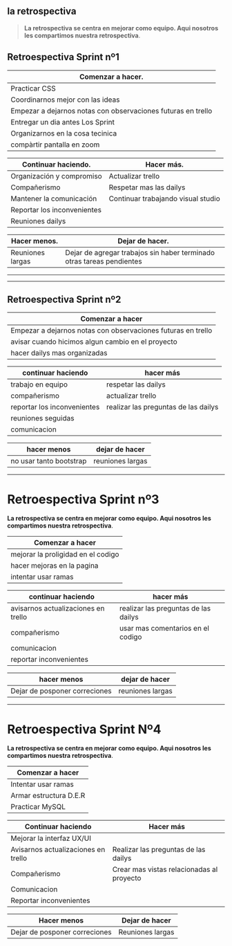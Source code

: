 la retrospectiva
---------
> **La retrospectiva se centra en mejorar como equipo. Aqui nosotros les compartimos nuestra retrospectiva**.

## Retroespectiva Sprint nº1
|Comenzar a hacer.   |
| -------------------- |
| Practicar CSS  |
|  Coordinarnos mejor con las ideas |
|Empezar a dejarnos notas con observaciones futuras en trello   |
| Entregar un dia antes Los Sprint  |
|  Organizarnos en la cosa tecinica |
|compàrtir pantalla en zoom |

|Continuar haciendo.  |  Hacer más. |
| ------------ | ------------ |
|  Organización y compromiso |  Actualizar trello |
| Compañerismo | Respetar mas las dailys   |
|   Mantener la comunicación |  Continuar trabajando visual studio |
| Reportar los inconvenientes  |   |
| Reuniones dailys  |   |

| Hacer menos.  | Dejar de hacer. |
| ------------ | ------------ |
|   Reuniones largas |Dejar de agregar trabajos sin haber terminado otras tareas pendientes |
--------
------------
## Retroespectiva Sprint nº2
|Comenzar a hacer |
| ------------ |
|   Empezar a dejarnos notas con observaciones futuras en trello|
| avisar cuando hicimos algun cambio en el proyecto |
| hacer dailys mas organizadas|

|continuar haciendo|hacer más|
| ------------ | ------------ |
| trabajo en equipo| respetar las dailys|
| compañerismo| actualizar trello|
|  reportar los inconvenientes| realizar las preguntas de las dailys| 
| reuniones seguidas||
| comunicacion| |

|  hacer menos|dejar de hacer|
| ------------ | ------------ |
|   no usar tanto bootstrap | reuniones largas| 

------------

# Retroespectiva Sprint nº3

**La retrospectiva se centra en mejorar como equipo. Aqui nosotros les compartimos nuestra retrospectiva**.

| Comenzar a  hacer |
| ------------ |
| mejorar la proligidad en el codigo |
|  hacer mejoras en la pagina|
|  intentar usar ramas |


| continuar haciendo  |  hacer más |
| ------------ | ------------ |
| avisarnos actualizaciones en trello | realizar las preguntas de las dailys  |
| compañerismo  | usar mas comentarios en el codigo  |
| comunicacion |   |
| reportar inconvenientes  |   |


| hacer menos  | dejar de hacer  |
| ------------ | ------------ |
| Dejar de posponer correciones  | reuniones largas |


------

# Retroespectiva Sprint Nº4

**La retrospectiva se centra en mejorar como equipo. Aqui nosotros les compartimos nuestra retrospectiva**.

| Comenzar a  hacer |
| ------------ |
| Intentar usar ramas |
| Armar estructura D.E.R |
| Practicar MySQL |


| Continuar haciendo  |  Hacer más |
| ------------ | ------------ |
| Mejorar la interfaz UX/UI |
| Avisarnos actualizaciones en trello | Realizar las preguntas de las dailys  |
| Compañerismo  | Crear mas vistas relacionadas al proyecto  |
| Comunicacion |   |
| Reportar inconvenientes  |   |


| Hacer menos  | Dejar de hacer  |
| ------------ | ------------ |
| Dejar de posponer correciones  | Reuniones largas |

